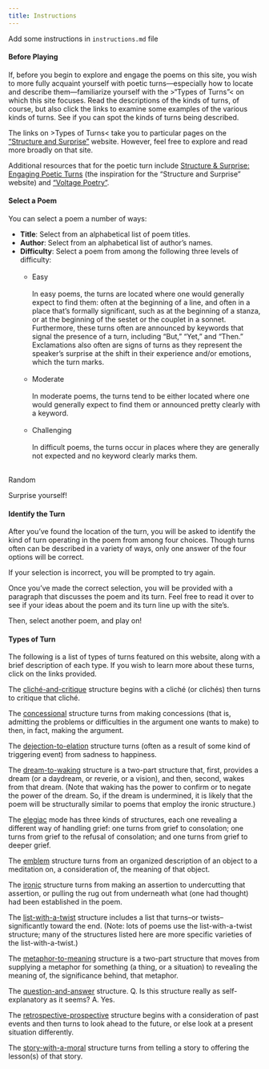 ```yaml
---
title: Instructions
---
```


Add some instructions in `instructions.md` file

#### Before Playing

If, before you begin to explore and engage the poems on this site, you wish to more fully acquaint yourself with poetic turns—especially how to locate and describe them—familiarize yourself with the >“Types of Turns”< on which this site focuses. Read the descriptions of the kinds of turns, of course, but also click the links to examine some examples of the various kinds of turns. See if you can spot the kinds of turns being described. 

The links on >Types of Turns< take you to particular pages on the [“Structure and Surprise”](https://structureandsurprise.wordpress.com/) website. However, feel free to explore and read more broadly on that site. 

Additional resources that for the poetic turn include [Structure & Surprise: Engaging Poetic Turns](https://www.amazon.com/Structure-Surprise-Engaging-Poetic-Turns/dp/0915924277) (the inspiration for the “Structure and Surprise” website) and [“Voltage Poetry”](https://voltagepoetry.com/).

#### Select a Poem

You can select a poem a number of ways:
* **Title**: Select from an alphabetical list of poem titles.
* **Author**: Select from an alphabetical list of author’s names. 
* **Difficulty**: Select a poem from among the following three levels of difficulty: <br><br>
  * Easy
  <br><br>
  In easy poems, the turns are located where one would generally expect to find them: often at the beginning of a line, and often in a place that’s formally significant, such as at the beginning of a stanza, or at the beginning of the sestet or the couplet in a sonnet. Furthermore, these turns often are announced by keywords that signal the presence of a turn, including “But,” “Yet,” and “Then.” Exclamations also often are signs of turns as they represent the speaker’s surprise at the shift in their experience and/or emotions, which the turn marks.
  <br><br>
  * Moderate 
  <br><br>
  In moderate poems, the turns tend to be either located where one would generally expect to find them or announced pretty clearly with a keyword. 
  <br><br>
  * Challenging
  <br><br>
  In difficult poems, the turns occur in places where they are generally not expected and no keyword clearly marks them.
  <br><br>

Random

Surprise yourself!

#### Identify the Turn

After you’ve found the location of the turn, you will be asked to identify the kind of turn operating in the poem from among four choices. Though turns often can be described in a variety of ways, only one answer of the four options will be correct.

If your selection is incorrect, you will be prompted to try again.

Once you’ve made the correct selection, you will be provided with a paragraph that discusses the poem and its turn. Feel free to read it over to see if your ideas about the poem and its turn line up with the site’s.

Then, select another poem, and play on!


#### Types of Turn

The following is a list of types of turns featured on this website, along with a brief description of each type. If you wish to learn more about these turns, click on the links provided.
 
The [cliché-and-critique](https://structureandsurprise.wordpress.com/new-structures/cliche-and-critique-structure/) structure begins with a cliché (or clichés) then turns to critique that cliché.
 
The [concessional](https://structureandsurprise.wordpress.com/ss-supplements/concessional-structure/) structure turns from making concessions (that is, admitting the problems or difficulties in the argument one wants to make) to then, in fact, making the argument.
 
The [dejection-to-elation](https://structureandsurprise.wordpress.com/new-structures/dejection-to-elation-structure/) structure turns (often as a result of some kind of triggering event) from sadness to happiness.
 
The [dream-to-waking](https://structureandsurprise.wordpress.com/new-structures/the-dream-to-waking-structure/) structure is a two-part structure that, first, provides a dream (or a daydream, or reverie, or a vision), and then, second, wakes from that dream.  (Note that waking has the power to confirm or to negate the power of the dream.  So, if the dream is undermined, it is likely that the poem will be structurally similar to poems that employ the ironic structure.)
 
The [elegiac](https://structureandsurprise.wordpress.com/ss-supplements/the-elegys-structures/) mode has three kinds of structures, each one revealing a different way of handling grief: one turns from grief to consolation; one turns from grief to the refusal of consolation; and one turns from grief to deeper grief.
 
The [emblem](https://structureandsurprise.wordpress.com/ss-supplements/the-elegys-structures/) structure turns from an organized description of an object to a meditation on, a consideration of, the meaning of that object.
 
The [ironic](https://structureandsurprise.wordpress.com/ss-supplements/ironic-structure/) structure turns from making an assertion to undercutting that assertion, or pulling the rug out from underneath what (one had thought) had been established in the poem.
 
The [list-with-a-twist](https://structureandsurprise.wordpress.com/new-structures/list-with-a-twist-structure/) structure includes a list that turns–or twists–significantly toward the end.  (Note: lots of poems use the list-with-a-twist structure; many of the structures listed here are more specific varieties of the list-with-a-twist.)
 
The [metaphor-to-meaning](https://structureandsurprise.wordpress.com/new-structures/metaphor-to-meaning-structure/) structure is a two-part structure that moves from supplying a metaphor for something (a thing, or a situation) to revealing the meaning of, the significance behind, that metaphor.
 
The [question-and-answer](https://structureandsurprise.wordpress.com/new-structures/question-and-answer-structure/) structure.  Q. Is this structure really as self-explanatory as it seems?  A. Yes.
 
The [retrospective-prospective](https://structureandsurprise.wordpress.com/ss-supplements/retrospective-prospective-structure/) structure begins with a consideration of past events and then turns to look ahead to the future, or else look at a present situation differently.
 
The [story-with-a-moral](https://structureandsurprise.wordpress.com/new-structures/story-with-a-moral-structure/) structure turns from telling a story to offering the lesson(s) of that story.

